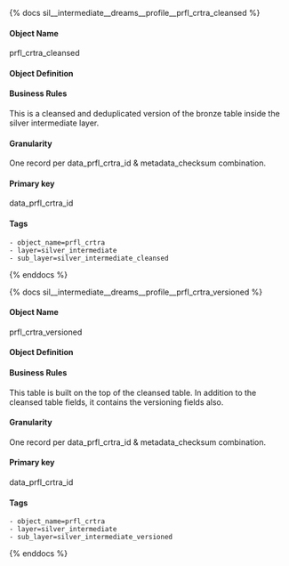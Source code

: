 {% docs sil__intermediate__dreams__profile__prfl_crtra_cleansed %}

#### Object Name
prfl_crtra_cleansed

#### Object Definition


#### Business Rules
This is a cleansed and deduplicated version of the bronze table inside the silver intermediate layer.

#### Granularity
One record per data_prfl_crtra_id & metadata_checksum combination.

#### Primary key
data_prfl_crtra_id

#### Tags
    - object_name=prfl_crtra
    - layer=silver_intermediate
    - sub_layer=silver_intermediate_cleansed

{% enddocs %}

{% docs sil__intermediate__dreams__profile__prfl_crtra_versioned %}

#### Object Name
prfl_crtra_versioned

#### Object Definition


#### Business Rules
This table is built on the top of the cleansed table. In addition to the cleansed table fields, it contains the versioning fields also.

#### Granularity
One record per data_prfl_crtra_id & metadata_checksum combination.

#### Primary key
data_prfl_crtra_id

#### Tags
    - object_name=prfl_crtra
    - layer=silver_intermediate
    - sub_layer=silver_intermediate_versioned

{% enddocs %}